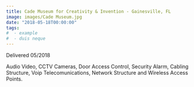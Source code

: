 ```yaml
---
title: Cade Museum for Creativity & Invention - Gainesville, FL
image: images/Cade Museum.jpg
date: "2018-05-18T00:00:00"
tags:
#  - example
#  - duis neque
---
```

Delivered 05/2018
<!-- more -->
Audio Video, CCTV Cameras, Door Access Control, Security Alarm, Cabling Structure, Voip Telecomunications, Network Structure and Wireless Access Points.
